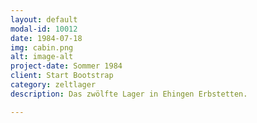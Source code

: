```yaml
---
layout: default
modal-id: 10012
date: 1984-07-18
img: cabin.png
alt: image-alt
project-date: Sommer 1984
client: Start Bootstrap
category: zeltlager
description: Das zwölfte Lager in Ehingen Erbstetten.

---
```

